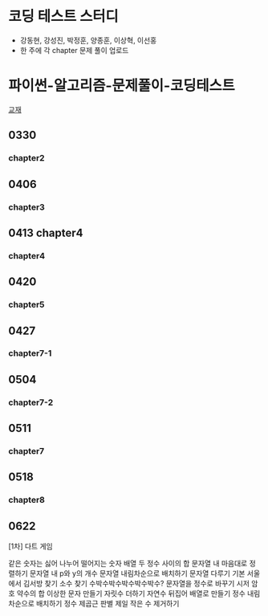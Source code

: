 # 코딩 테스트 스터디
- 강동현, 강성진, 박정훈, 양종훈, 이상혁, 이선홍
- 한 주에 각 chapter 문제 풀이 업로드
# 파이썬-알고리즘-문제풀이-코딩테스트
[교재](https://www.inflearn.com/course/%ED%8C%8C%EC%9D%B4%EC%8D%AC-%EC%95%8C%EA%B3%A0%EB%A6%AC%EC%A6%98-%EB%AC%B8%EC%A0%9C%ED%92%80%EC%9D%B4-%EC%BD%94%EB%94%A9%ED%85%8C%EC%8A%A4%ED%8A%B8)
## 0330
  ### chapter2

## 0406
  ### chapter3
## 0413 chapter4
  ### chapter4
## 0420
  ### chapter5
## 0427
  ### chapter7-1
## 0504
  ### chapter7-2
## 0511
  ### chapter7
## 0518
  ### chapter8
## 0622

[1차] 다트 게임

같은 숫자는 싫어
나누어 떨어지는 숫자 배열
두 정수 사이의 합
문자열 내 마음대로 정렬하기
문자열 내 p와 y의 개수
문자열 내림차순으로 배치하기
문자열 다루기 기본
서울에서 김서방 찾기
소수 찾기
수박수박수박수박수박수?
문자열을 정수로 바꾸기
시저 암호
약수의 합
이상한 문자 만들기
자릿수 더하기
자연수 뒤집어 배열로 만들기
정수 내림차순으로 배치하기
정수 제곱근 판별
제일 작은 수 제거하기
